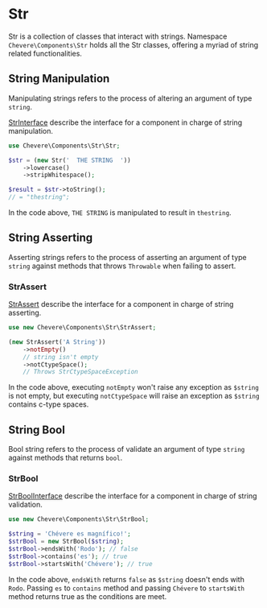 # Str

Str is a collection of classes that interact with strings. Namespace `Chevere\Components\Str` holds all the Str classes, offering a myriad of string related functionalities.

## String Manipulation

Manipulating strings refers to the process of altering an argument of type `string`.

[StrInterface](../reference/Chevere/Interfaces/Str/StrInterface.md) describe the interface for a component in charge of string manipulation.

```php
use Chevere\Components\Str\Str;

$str = (new Str('  THE STRING  '))
    ->lowercase()
    ->stripWhitespace();

$result = $str->toString();
// = "thestring";
```

In the code above, `THE STRING` is manipulated  to result in `thestring`.

## String Asserting

Asserting strings refers to the process of asserting an argument of type `string` against methods that throws `Throwable` when failing to assert.

### StrAssert

[StrAssert](../reference/Chevere/Interfaces/Str/StrAssertInterface.md) describe the interface for a component in charge of string asserting.

```php
use new Chevere\Components\Str\StrAssert;

(new StrAssert('A String'))
    ->notEmpty()
    // string isn't empty
    ->notCtypeSpace();
    // Throws StrCtypeSpaceException
```

In the code above, executing `notEmpty` won't raise any exception as `$string` is not empty, but executing `notCtypeSpace` will raise an exception as `$string` contains c-type spaces.

## String Bool

Bool string refers to the process of validate an argument of type `string` against methods that returns `bool`.

### StrBool

[StrBoolInterface](../reference/Chevere/Interfaces/Str/StrBoolInterface.md) describe the interface for a component in charge of string validation.

```php
use new Chevere\Components\Str\StrBool;

$string = 'Chévere es magnífico!';
$strBool = new StrBool($string);
$strBool->endsWith('Rodo'); // false
$strBool->contains('es'); // true
$strBool->startsWith('Chévere'); // true
```

In the code above, `endsWith` returns `false` as `$string` doesn't ends with `Rodo`. Passing `es` to `contains` method and passing `Chévere` to `startsWith` method returns true as the conditions are meet.